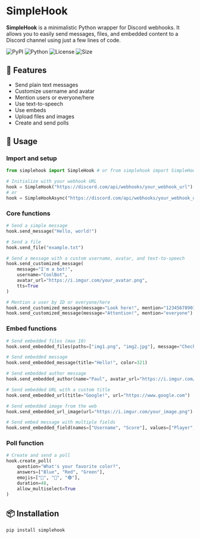 # SimpleHook

**SimpleHook** is a minimalistic Python wrapper for Discord webhooks. It allows you to easily send messages, files, and embedded content to a Discord channel using just a few lines of code.

![PyPI](https://img.shields.io/pypi/v/simplehook) ![Python](https://img.shields.io/pypi/pyversions/simplehook) ![License](https://img.shields.io/badge/license-MIT-3b3b3b?style=flat) ![Size](https://img.shields.io/badge/size-21%20KiB-6e40c9?style=flat)

## 🔧 Features

- Send plain text messages
- Customize username and avatar
- Mention users or everyone/here
- Use text-to-speech
- Use embeds
- Upload files and images
- Create and send polls

## 🚀 Usage

### Import and setup
```python
from simplehook import SimpleHook # or from simplehook import SimpleHookAsync

# Initialize with your webhook URL
hook = SimpleHook("https://discord.com/api/webhooks/your_webhook_url")
# or
hook = SimpleHookAsync("https://discord.com/api/webhooks/your_webhook_url")
````
### Core functions
```python
# Send a simple message
hook.send_message("Hello, world!")

# Send a file
hook.send_file("example.txt")

# Send a message with a custom username, avatar, and text-to-speech
hook.send_customized_message(
    message="I'm a bot!",
    username="CoolBot",
    avatar_url="https://i.imgur.com/your_avatar.png",
    tts=True
)

# Mention a user by ID or everyone/here
hook.send_customized_message(message="Look here!", mention="123456789012345678")  # user mention
hook.send_customized_message(message="Attention!", mention="everyone")  # @everyone
```
### Embed functions
```python
# Send embedded files (max 10)
hook.send_embedded_files(paths=["img1.png", "img2.jpg"], message="Check these out!", color=53231)

# Send embedded message
hook.send_embedded_message(title="Hello!", color=321)

# Send embedded author message
hook.send_embedded_author(name="Paul", avatar_url="https://i.imgur.com/your_avatar.png")

# Send embedded URL with a custom title
hook.send_embedded_url(title="Google!", url="https://www.google.com")

# Send embedded image from the web
hook.send_embedded_url_image(url="https://i.imgur.com/your_image.png")

# Send embed message with multiple fields
hook.send_embedded_field(names=["Username", "Score"], values=["Player", "150"], inline=[True, True])
```
### Poll function
```python
# Create and send a poll
hook.create_poll(
    question="What's your favorite color?",
    answers=["Blue", "Red", "Green"],
    emojis=["🔵", "🔴", "🟢"],
    duration=48,
    allow_multiselect=True
)
```
## 📦 Installation
```bash
pip install simplehook
```

